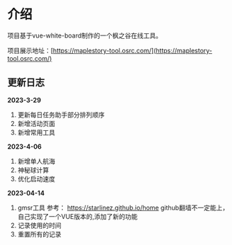 

# 介绍

项目基于vue-white-board制作的一个枫之谷在线工具。

项目展示地址：[https://maplestory-tool.osrc.com/](https://maplestory-tool.osrc.com/)





## 更新日志



**2023-3-29**

1. 更新每日任务助手部分排列顺序
2. 新增活动页面
3. 新增常用工具



**2023-4-06**

1. 新增单人航海
2. 神秘球计算
3. 优化启动速度


**2023-04-14**
1. gmsr工具
参考：
https://starlinez.github.io/home
github翻墙不一定能上，自己实现了一个VUE版本的,添加了新的功能
1. 记录使用的时间
2. 重置所有的记录

